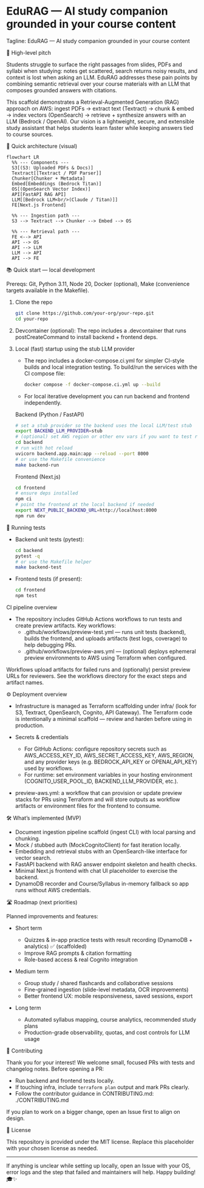 # EduRAG — AI study companion grounded in your course content

Tagline: EduRAG — AI study companion grounded in your course content

🚀 High-level pitch

Students struggle to surface the right passages from slides, PDFs and syllabi when studying: notes get scattered, search returns noisy results, and context is lost when asking an LLM. EduRAG addresses these pain points by combining semantic retrieval over your course materials with an LLM that composes grounded answers with citations.

This scaffold demonstrates a Retrieval-Augmented Generation (RAG) approach on AWS: ingest PDFs → extract text (Textract) → chunk & embed → index vectors (OpenSearch) → retrieve + synthesize answers with an LLM (Bedrock / OpenAI). Our vision is a lightweight, secure, and extensible study assistant that helps students learn faster while keeping answers tied to course sources.

🧭 Quick architecture (visual)

```mermaid
flowchart LR
  %% --- Components ---
  S3[(S3: Uploaded PDFs & Docs)]
  Textract[[Textract / PDF Parser]]
  Chunker[Chunker + Metadata]
  Embed[Embeddings (Bedrock Titan)]
  OS[(OpenSearch Vector Index)]
  API[FastAPI RAG API]
  LLM[[Bedrock LLM<br/>(Claude / Titan)]]
  FE[Next.js Frontend]

  %% --- Ingestion path ---
  S3 --> Textract --> Chunker --> Embed --> OS

  %% --- Retrieval path ---
  FE <--> API
  API --> OS
  API --> LLM
  LLM --> API
  API --> FE
```

📚 Quick start — local development

Prereqs: Git, Python 3.11, Node 20, Docker (optional), Make (convenience targets available in the Makefile).

1. Clone the repo

   ```bash
   git clone https://github.com/your-org/your-repo.git
   cd your-repo
   ```

2. Devcontainer (optional): The repo includes a .devcontainer that runs postCreateCommand to install backend + frontend deps.

3. Local (fast) startup using the stub LLM provider

   - The repo includes a docker-compose.ci.yml for simpler CI-style builds and local integration testing. To build/run the services with the CI compose file:

     ```bash
     docker compose -f docker-compose.ci.yml up --build
     ```

   - For local iterative development you can run backend and frontend independently.

   Backend (Python / FastAPI)

   ```bash
   # set a stub provider so the backend uses the local LLM/test stub
   export BACKEND_LLM_PROVIDER=stub
   # (optional) set AWS region or other env vars if you want to test real AWS paths
   cd backend
   # run with hot reload
   uvicorn backend.app.main:app --reload --port 8000
   # or use the Makefile convenience
   make backend-run
   ```

   Frontend (Next.js)

   ```bash
   cd frontend
   # ensure deps installed
   npm ci
   # point the frontend at the local backend if needed
   export NEXT_PUBLIC_BACKEND_URL=http://localhost:8000
   npm run dev
   ```

🧪 Running tests

- Backend unit tests (pytest):

  ```bash
  cd backend
  pytest -q
  # or use the Makefile helper
  make backend-test
  ```

- Frontend tests (if present):

  ```bash
  cd frontend
  npm test
  ```

CI pipeline overview

- The repository includes GitHub Actions workflows to run tests and create preview artifacts. Key workflows:
  - .github/workflows/preview-test.yml — runs unit tests (backend), builds the frontend, and uploads artifacts (test logs, coverage) to help debugging PRs.
  - .github/workflows/preview-aws.yml — (optional) deploys ephemeral preview environments to AWS using Terraform when configured.

Workflows upload artifacts for failed runs and (optionally) persist preview URLs for reviewers. See the workflows directory for the exact steps and artifact names.

⚙️ Deployment overview

- Infrastructure is managed as Terraform scaffolding under infra/ (look for S3, Textract, OpenSearch, Cognito, API Gateway). The Terraform code is intentionally a minimal scaffold — review and harden before using in production.

- Secrets & credentials
  - For GitHub Actions: configure repository secrets such as AWS_ACCESS_KEY_ID, AWS_SECRET_ACCESS_KEY, AWS_REGION, and any provider keys (e.g. BEDROCK_API_KEY or OPENAI_API_KEY) used by workflows.
  - For runtime: set environment variables in your hosting environment (COGNITO_USER_POOL_ID, BACKEND_LLM_PROVIDER, etc.).

- preview-aws.yml: a workflow that can provision or update preview stacks for PRs using Terraform and will store outputs as workflow artifacts or environment files for the frontend to consume.

🛠️ What’s implemented (MVP)

- Document ingestion pipeline scaffold (ingest CLI) with local parsing and chunking.
- Mock / stubbed auth (MockCognitoClient) for fast iteration locally.
- Embedding and retrieval stubs with an OpenSearch-like interface for vector search.
- FastAPI backend with RAG answer endpoint skeleton and health checks.
- Minimal Next.js frontend with chat UI placeholder to exercise the backend.
- DynamoDB recorder and Course/Syllabus in-memory fallback so app runs without AWS credentials.

🛣️ Roadmap (next priorities)

Planned improvements and features:

- Short term
  - Quizzes & in-app practice tests with result recording (DynamoDB + analytics) ✅ (scaffolded)
  - Improve RAG prompts & citation formatting
  - Role-based access & real Cognito integration

- Medium term
  - Group study / shared flashcards and collaborative sessions
  - Fine-grained ingestion (slide-level metadata, OCR improvements)
  - Better frontend UX: mobile responsiveness, saved sessions, export

- Long term
  - Automated syllabus mapping, course analytics, recommended study plans
  - Production-grade observability, quotas, and cost controls for LLM usage

🤝 Contributing

Thank you for your interest! We welcome small, focused PRs with tests and changelog notes. Before opening a PR:

- Run backend and frontend tests locally.
- If touching infra, include `terraform plan` output and mark PRs clearly.
- Follow the contributor guidance in CONTRIBUTING.md: ./CONTRIBUTING.md

If you plan to work on a bigger change, open an Issue first to align on design.

📜 License

This repository is provided under the MIT license. Replace this placeholder with your chosen license as needed.

----

If anything is unclear while setting up locally, open an Issue with your OS, error logs and the step that failed and maintainers will help. Happy building! 🎓✨
